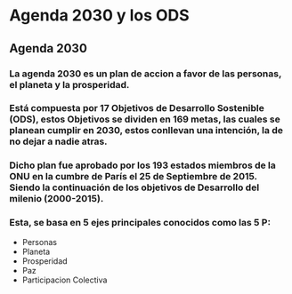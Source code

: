 # Agenda 2030 y los ODS
## Agenda 2030
### La agenda 2030 es un plan de accion a favor de las personas, el planeta y la prosperidad. 
### Está compuesta por 17 Objetivos de Desarrollo Sostenible (ODS), estos Objetivos se dividen en 169 metas, las cuales se planean cumplir en 2030, estos conllevan una intención, la de no dejar a nadie atras.
###  Dicho plan fue aprobado por los 193 estados miembros de la ONU en la cumbre de París el 25 de Septiembre de 2015. Siendo la continuación de los objetivos de Desarrollo del milenio (2000-2015).
### Esta, se basa en 5 ejes principales conocidos como las 5 P:
  - Personas
  - Planeta
  - Prosperidad
  - Paz
  - Participacion Colectiva


